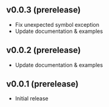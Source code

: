 ## v0.0.3 (prerelease)

- Fix unexpected symbol exception
- Update documentation & examples


## v0.0.2 (prerelease)

- Update documentation & examples


## v0.0.1 (prerelease)

- Initial release
